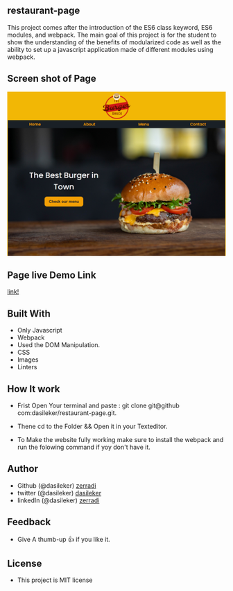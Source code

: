 ## restaurant-page
 This project comes after the introduction of the ES6 class keyword, ES6 modules, and webpack. The main goal of this project is for the student to show the understanding of the benefits of modularized code as well as the ability to set up a javascript application made of different modules using webpack.


 ## Screen shot of Page
<img src="./src/assets/restaurant-page.png">


 ## Page live Demo Link

 [link!](https://burger-restaurant.netlify.app/)

 ## Built With

 - Only Javascript 
 - Webpack
 - Used the DOM Manipulation.
 - CSS
 - Images
 - Linters

 ## How It work 
  - Frist Open Your terminal and paste : git clone git@github com:dasileker/restaurant-page.git.

  - Thene cd to the Folder && Open it in your Texteditor.

  - To Make the website fully working make sure to install the webpack
  and run the folowing command if yoy don't have it.


  ## Author

  - Github (@dasileker)  [zerradi](www.github.com/dasileker)
  - twitter (@dasileker)  [dasileker](www.twitter.com/dasileker)
  - linkedIn (@dasileker)  [zerradi](https://www.linkedin.com/in/amine-zerradi-46b0a697/)

 ## Feedback

 - Give A  thumb-up 👍 if you like it.


 ## License 

 - This project is MIT license



